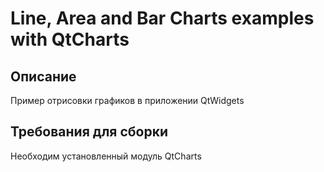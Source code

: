 # Line, Area and Bar Charts examples with QtCharts

## Описание

Пример отрисовки графиков в приложении QtWidgets

## Требования для сборки

Необходим установленный модуль QtCharts
